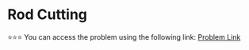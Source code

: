 # Rod Cutting
 ⭐⭐⭐
You can access the problem using the following link: [Problem Link](https://www.geeksforgeeks.org/problems/rod-cutting0840/1)